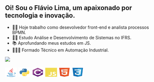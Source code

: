 ## Oi! Sou o Flávio Lima, um apaixonado por tecnologia e inovação.

- 👨‍💼 Hoje trabalho como desevolvedor front-end e analista processos BPMN.
- 👨‍💻 Estudo Análise e Desenvolvimento de Sistemas no IFRS.
- 📚 Aprofundando meus estudos em JS.
- 👨🏻‍🎓 Formado Técnico em Automação Industrial.

<div>
   <a href="https://github.com/Flimars"></a>
   <img height="180em" src="https://github-readme-stats.vercel.app/api?username=flimars&show_icons=true&theme=dracula&include_all_commits=true&count_private=true"/> 
  
</div>

<div style="display: inline_block"><br>
   <img align="center" alt="Java" height="30" width="40" src="https://raw.githubusercontent.com/devicons/devicon/master/icons/java/java-original.svg">
   <img align="center" alt="Python" height="30" width="40" src="https://raw.githubusercontent.com/devicons/devicon/master/icons/python/python-original.svg">
   <img align="center" alt="Csharp" height="30" width="40" src="https://raw.githubusercontent.com/devicons/devicon/master/icons/csharp/csharp-original.svg">
   <img align="center" alt="Js" height="30" width="40" src="https://raw.githubusercontent.com/devicons/devicon/master/icons/javascript/javascript-plain.svg">  
   <img align="center" alt="HTML" height="30" width="40" src="https://raw.githubusercontent.com/devicons/devicon/master/icons/html5/html5-original.svg">
   <img align="center" alt="CSS" height="30" width="40" src="https://raw.githubusercontent.com/devicons/devicon/master/icons/css3/css3-original.svg">  
</div>
  
##

<div>
  <a href="https://img.shields.io/badge/LinkedIn-0077B5?style=for-the-badge&logo=linkedin&logoColor=white" target="_blank"></a>
  <a href=" https://img.shields.io/badge/GitHub-100000?style=for-the-badge&logo=github&logoColor=white" target="_blank"></a> 
</div>

 
